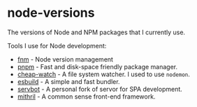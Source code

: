 # node-versions

The versions of Node and NPM packages that I currently use.

Tools I use for Node development:

* [fnm](https://github.com/Schniz/fnm) - Node version management
* [pnpm](https://github.com/pnpm/pnpm) - Fast and disk-space friendly package manager.
* [cheap-watch](https://github.com/Conduitry/cheap-watch) - A file system watcher. I used to use `nodemon`.
* [esbuild](https://github.com/evanw/esbuild) - A simple and fast bundler.
* [servbot](https://github.com/kevinfiol/servbot) - A personal fork of servor for SPA development.
* [mithril](https://github.com/MithrilJS/mithril.js) - A common sense front-end framework.

